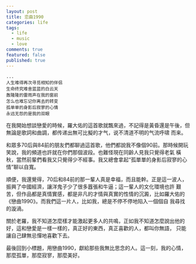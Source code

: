 ```yaml
---
layout: post
title: 恋曲1990
categories: life
tags:
  - life
  - music
  - love
comments: true
featured: false
published: true
---
```


~~~
...
人生难得再次寻觅相知的伴侣
生命终究难舍蓝蓝的白云天
轰隆隆的雷雨声在我的窗前
怎么也难忘记你离去的转变
孤单单的身影后寂寥的心情
永远无怨的是我的双眼
~~~

在我開始想談戀愛的時候，羅大佑的這首歌就飄來過，不記得是黃昏還是午後，但無論是歌詞和曲調，都传递出無可比擬的才气，说不清道不明的气流呼啸
而来。

和眾多70后與84前的朋友們都聊過這首歌，他們都說我不像個90前。那時候開玩笑說，我的頻道也許就在你們那個波段。也難怪現在同齡人見我只覺得老氣
橫秋，當然前輩們看我又只覺得少不經事。我又總會拿起“孤單單的身影后寂寥的心情”聊以自寬。

順便，我還覺得，70后和84前的那一輩人真是幸福，而且能幹。正是這一波人，振興了中國經濟，讓洋鬼子少了很多囂張和牛逼；這一輩人的文化環境也許
艱苦，但作品都是真情實感，都是非凡的才情與真實的性情的沉澱，比如羅大佑的《戀曲1990》。而我們這一片人，比如我，總是不停不停地陷入一個個自
我尋找的漩渦。

關於老羅，我不知道怎麼樣才能激起更多人的共鳴，正如我不知道怎麼說出他的好，這和戀愛是一樣一樣的，真正好的東西，真正喜歡的人，都叫你無語，
只能讓自己肆無忌憚地喜歡下去。

最後回到小標題，用戀曲1990，獻給那些我無比思念的人。這一刻，我的心情，那麼孤單，那麼寂寥，那麼美好。
